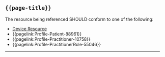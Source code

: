 ## <code>{{page-title}}</code>

The resource being referenced SHOULD conform to one of the following:

- <a href="https://hl7.org/fhir/R4/Device.html">Device Resource</a>
- {{pagelink:Profile-Patient-88961}}
- {{pagelink:Profile-Practitioner-10758}}
- {{pagelink:Profile-PractitionerRole-55046}}

---